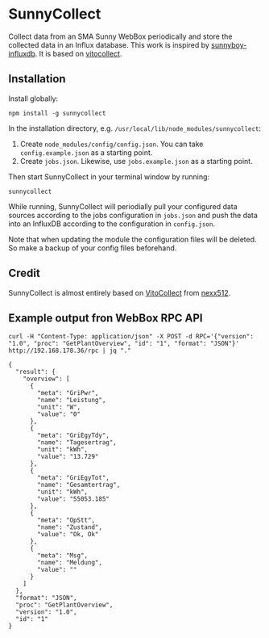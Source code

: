 # SunnyCollect
Collect data from an SMA Sunny WebBox periodically and store the collected data in an Influx database.
This work is inspired by [sunnyboy-influxdb](https://github.com/martijndierckx/sunnyboy-influxdb). It is based on [vitocollect](https://github.com/nexx512/vitocollect).

## Installation
Install globally:
```
npm install -g sunnycollect
```

In the installation directory, e.g. `/usr/local/lib/node_modules/sunnycollect`:
1. Create `node_modules/config/config.json`. You can take `config.example.json` as a starting point.
2. Create `jobs.json`. Likewise, use `jobs.example.json` as a starting point.

Then start SunnyCollect in your terminal window by running:
```
sunnycollect
```
While running, SunnyCollect will periodially pull your configured data sources according to the jobs configuration in `jobs.json` and push the data into an InfluxDB according to the configuration in `config.json`.

Note that when updating the module the configuration files will be deleted. So make a backup of your config files beforehand.

## Credit
SunnyCollect is almost entirely based on [VitoCollect](https://github.com/nexx512/vitocollect) from [nexx512](https://github.com/nexx512).


## Example output fron WebBox RPC API
```
curl -H "Content-Type: application/json" -X POST -d RPC='{"version": "1.0", "proc": "GetPlantOverview", "id": "1", "format": "JSON"}' http://192.168.178.36/rpc | jq "."
```

```
{
  "result": {
    "overview": [
      {
        "meta": "GriPwr",
        "name": "Leistung",
        "unit": "W",
        "value": "0"
      },
      {
        "meta": "GriEgyTdy",
        "name": "Tagesertrag",
        "unit": "kWh",
        "value": "13.729"
      },
      {
        "meta": "GriEgyTot",
        "name": "Gesamtertrag",
        "unit": "kWh",
        "value": "55053.185"
      },
      {
        "meta": "OpStt",
        "name": "Zustand",
        "value": "Ok, Ok"
      },
      {
        "meta": "Msg",
        "name": "Meldung",
        "value": ""
      }
    ]
  },
  "format": "JSON",
  "proc": "GetPlantOverview",
  "version": "1.0",
  "id": "1"
}

